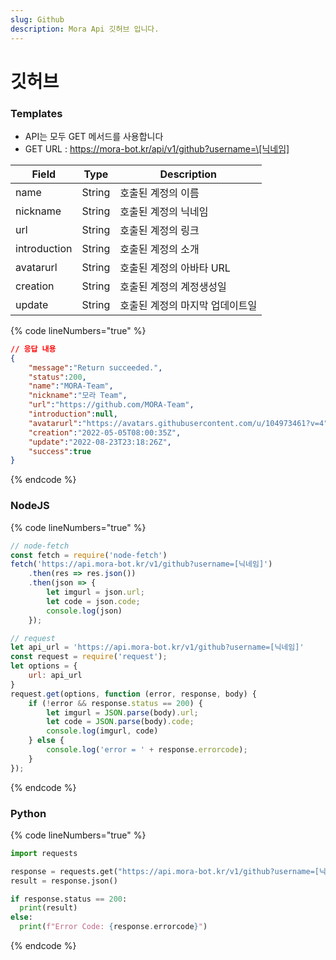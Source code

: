 ```yaml
---
slug: Github
description: Mora Api 깃허브 입니다.
---
```


# 깃허브

### Templates

* API는 모두 GET 메서드를 사용합니다
* GET URL : https://mora-bot.kr/api/v1/github?username=\[닉네임]

| Field        | Type   | Description       |
| ------------ | ------ | ----------------- |
| name         | String | 호출된 계정의 이름        |
| nickname     | String | 호출된 계정의 닉네임       |
| url          | String | 호출된 계정의 링크        |
| introduction | String | 호출된 계정의 소개        |
| avatarurl    | String | 호출된 계정의 아바타 URL   |
| creation     | String | 호출된 계정의 계정생성일     |
| update       | String | 호출된 계정의 마지막 업데이트일 |

{% code lineNumbers="true" %}
```json
// 응답 내용
{
    "message":"Return succeeded.",
    "status":200,
    "name":"MORA-Team",
    "nickname":"모라 Team",
    "url":"https://github.com/MORA-Team",
    "introduction":null,
    "avatarurl":"https://avatars.githubusercontent.com/u/104973461?v=4",
    "creation":"2022-05-05T08:00:35Z",
    "update":"2022-08-23T23:18:26Z",
    "success":true
}
```
{% endcode %}

### NodeJS

{% code lineNumbers="true" %}
```javascript
// node-fetch
const fetch = require('node-fetch')
fetch('https://api.mora-bot.kr/v1/github?username=[닉네임]')
    .then(res => res.json())
    .then(json => {
        let imgurl = json.url;
        let code = json.code;
        console.log(json)
    });

// request
let api_url = 'https://api.mora-bot.kr/v1/github?username=[닉네임]'
const request = require('request');
let options = {
    url: api_url
}
request.get(options, function (error, response, body) {
    if (!error && response.status == 200) {
        let imgurl = JSON.parse(body).url;
        let code = JSON.parse(body).code;
        console.log(imgurl, code)
    } else {
        console.log('error = ' + response.errorcode);
    }
});
```
{% endcode %}

### Python

{% code lineNumbers="true" %}
```python
import requests

response = requests.get("https://api.mora-bot.kr/v1/github?username=[닉네임]")
result = response.json()

if response.status == 200:
  print(result)
else:
  print(f"Error Code: {response.errorcode}")
```
{% endcode %}
